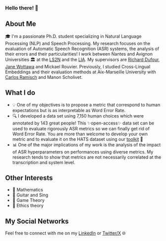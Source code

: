 ### Hello there! 🧔

<!--
**thibault-roux/thibault-roux** is a ✨ _special_ ✨ repository because its `README.md` (this file) appears on your GitHub profile.

Here are some ideas to get you started:

- 🔭 I’m currently working on ...
- 🌱 I’m currently learning ...
- 👯 I’m looking to collaborate on ...
- 🤔 I’m looking for help with ...
- 💬 Ask me about ...
- 📫 How to reach me: ...
- 😄 Pronouns: ...
- ⚡ Fun fact: ...
-->

## About Me

🎓 I'm a passionate Ph.D. student specializing in Natural Language Processing (NLP) and Speech Processing. My research focuses on the evaluation of Automatic Speech Recognition (ASR) systems, the analysis of their errors and their particularities! I work between Nantes and Avignon Universities 🏛 at the [LS2N](https://www.ls2n.fr/) and the [LIA](https://lia.univ-avignon.fr/). My supervisors are [Richard Dufour](https://cv.hal.science/richard-dufour), [Jane Wottawa](https://janewottawa.wordpress.com/) and Mickael Rouvier. Previously, I studied Cross-Lingual Embeddings and their evaluation methods at Aix-Marseille University with [Carlos Ramisch](https://pageperso.lis-lab.fr/carlos.ramisch/) and Manon Scholivet.

## What I do

- 💡 One of my objectives is to propose a metric that correspond to human expectations but is as interpretable as Word Error Rate.
- 🔍 I developed a data set using 7,150 human choices which were annotated by 143 great people! This ✨open-access✨ data set can be used to evaluate rigorously ASR metrics so we can finally get rid of Word Error Rate. You are more than welcome to develop your own metric and to evaluate it on the HATS dataset using our [toolkit](https://github.com/thibault-roux/metric-evaluator) 🤗
- 📊 One of the major implications of my work is the analysis of the impact of ASR hyperparameters on performances using diverse metrics. My research tends to show that metrics are not necessarily correlated at the transcription and system level.

## Other Interests

- 📐 Mathematics
- 🎸 Guitar and Sing
- 🎲 Game Theory
- 🌱 Ethics theory

## My Social Networks

Feel free to connect with me on my [LinkedIn](https://www.linkedin.com/in/thibault-ba%C3%B1eras-roux-700aa21b0/) or [Twitter/X](https://twitter.com/BanerasRoux) 🌐
